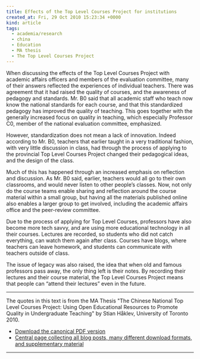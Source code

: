 ```yaml
---
title: Effects of the Top Level Courses Project for institutions
created_at: Fri, 29 Oct 2010 15:23:34 +0000
kind: article
tags:
  - academia/research
  - china
  - Education
  - MA thesis
  - The Top Level Courses Project
---
```


When discussing the effects of the Top Level Courses Project with
academic affairs officers and members of the evaluation committee, many
of their answers reflected the experiences of individual teachers. There
was agreement that it had raised the quality of courses, and the
awareness of pedagogy and standards. Mr. B0 said that all academic staff
who teach now know the national standards for each course, and that this
standardized pedagogy has improved the quality of teaching. This goes
together with the generally increased focus on quality in teaching,
which especially Professor C0, member of the national evaluation
committee, emphasized.

However, standardization does not mean a lack of innovation. Indeed
according to Mr. B0, teachers that earlier taught in a very traditional
fashion, with very little discussion in class, had through the process
of applying to the provincial Top Level Courses Project changed their
pedagogical ideas, and the design of the class.

Much of this has happened through an increased emphasis on reflection
and discussion. As Mr. B0 said, earlier, teachers would all go to their
own classrooms, and would never listen to other people’s classes. Now,
not only do the course teams enable sharing and reflection around the
course material within a small group, but having all the materials
published online also enables a larger group to get involved, including
the academic affairs office and the peer-review committee.

Due to the process of applying for Top Level Courses, professors have
also become more tech savvy, and are using more educational technology
in all their courses. Lectures are recorded, so students who did not
catch everything, can watch them again after class. Courses have blogs,
where teachers can leave homework, and students can communicate with
teachers outside of class.

The issue of legacy was also raised, the idea that when old and famous
professors pass away, the only thing left is their notes. By recording
their lectures and their course material, the Top Level Courses Project
means that people can “attend their lectures” even in the future.

* * * * *

The quotes in this text is from the MA Thesis "The Chinese National Top
Level Courses Project: Using Open Educational Resources to Promote
Quality in Undergraduate Teaching" by Stian Håklev, University of
Toronto 2010.

-   [Download the canonical PDF
  version](http://reganmian.net/top-level-courses/Haklev_Stian_201009_MA_thesis.pdf)
-   [Central page collecting all blog posts, many different download
  formats, and supplementary
  material](http://reganmian.net/top-level-courses)

* * * * *
